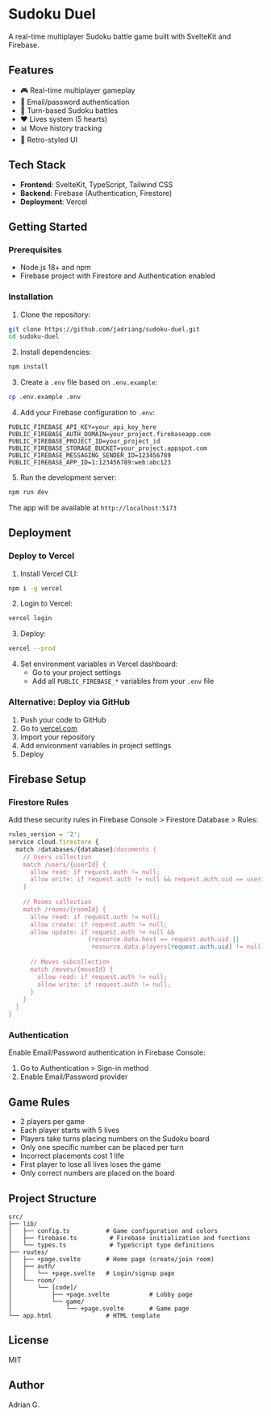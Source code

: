 # Sudoku Duel

A real-time multiplayer Sudoku battle game built with SvelteKit and Firebase.

## Features

- 🎮 Real-time multiplayer gameplay
- 🔐 Email/password authentication
- 🎯 Turn-based Sudoku battles
- ❤️ Lives system (5 hearts)
- 📊 Move history tracking
- 🎨 Retro-styled UI

## Tech Stack

- **Frontend**: SvelteKit, TypeScript, Tailwind CSS
- **Backend**: Firebase (Authentication, Firestore)
- **Deployment**: Vercel

## Getting Started

### Prerequisites

- Node.js 18+ and npm
- Firebase project with Firestore and Authentication enabled

### Installation

1. Clone the repository:
```bash
git clone https://github.com/jadriang/sudoku-duel.git
cd sudoku-duel
```

2. Install dependencies:
```bash
npm install
```

3. Create a `.env` file based on `.env.example`:
```bash
cp .env.example .env
```

4. Add your Firebase configuration to `.env`:
```
PUBLIC_FIREBASE_API_KEY=your_api_key_here
PUBLIC_FIREBASE_AUTH_DOMAIN=your_project.firebaseapp.com
PUBLIC_FIREBASE_PROJECT_ID=your_project_id
PUBLIC_FIREBASE_STORAGE_BUCKET=your_project.appspot.com
PUBLIC_FIREBASE_MESSAGING_SENDER_ID=123456789
PUBLIC_FIREBASE_APP_ID=1:123456789:web:abc123
```

5. Run the development server:
```bash
npm run dev
```

The app will be available at `http://localhost:5173`

## Deployment

### Deploy to Vercel

1. Install Vercel CLI:
```bash
npm i -g vercel
```

2. Login to Vercel:
```bash
vercel login
```

3. Deploy:
```bash
vercel --prod
```

4. Set environment variables in Vercel dashboard:
   - Go to your project settings
   - Add all `PUBLIC_FIREBASE_*` variables from your `.env` file

### Alternative: Deploy via GitHub

1. Push your code to GitHub
2. Go to [vercel.com](https://vercel.com)
3. Import your repository
4. Add environment variables in project settings
5. Deploy

## Firebase Setup

### Firestore Rules

Add these security rules in Firebase Console > Firestore Database > Rules:

```javascript
rules_version = '2';
service cloud.firestore {
  match /databases/{database}/documents {
    // Users collection
    match /users/{userId} {
      allow read: if request.auth != null;
      allow write: if request.auth != null && request.auth.uid == userId;
    }
    
    // Rooms collection
    match /rooms/{roomId} {
      allow read: if request.auth != null;
      allow create: if request.auth != null;
      allow update: if request.auth != null && 
                      (resource.data.host == request.auth.uid || 
                       resource.data.players[request.auth.uid] != null);
      
      // Moves subcollection
      match /moves/{moveId} {
        allow read: if request.auth != null;
        allow write: if request.auth != null;
      }
    }
  }
}
```

### Authentication

Enable Email/Password authentication in Firebase Console:
1. Go to Authentication > Sign-in method
2. Enable Email/Password provider

## Game Rules

- 2 players per game
- Each player starts with 5 lives
- Players take turns placing numbers on the Sudoku board
- Only one specific number can be placed per turn
- Incorrect placements cost 1 life
- First player to lose all lives loses the game
- Only correct numbers are placed on the board

## Project Structure

```
src/
├── lib/
│   ├── config.ts          # Game configuration and colors
│   ├── firebase.ts         # Firebase initialization and functions
│   └── types.ts            # TypeScript type definitions
├── routes/
│   ├── +page.svelte       # Home page (create/join room)
│   ├── auth/
│   │   └── +page.svelte   # Login/signup page
│   └── room/
│       └── [code]/
│           ├── +page.svelte           # Lobby page
│           └── game/
│               └── +page.svelte       # Game page
└── app.html               # HTML template
```

## License

MIT

## Author

Adrian G.
